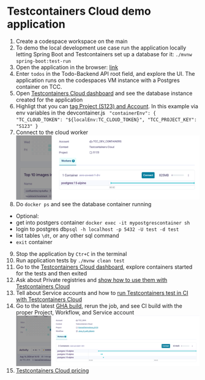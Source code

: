 # Testcontainers Cloud demo application

1. Create a codespace workspace on the main 
2. To demo the local development use case run the application locally letting Spring Boot and Testcontainers set up a database for it: `./mvnw spring-boot:test-run`
3. Open the application in the browser: [link](http://localhost:8080/?http://localhost:8080/todos)
4. Enter `todos` in the Todo-Backend API root field, and explore the UI. The application runs on the codespaces VM instance with a Postgres container on TCC.
5. Open [Testcontainers Cloud dashboard](https://app.testcontainers.cloud/dashboard) and see the database instance created for the application
6. Highligt that you can [tag Project (S123) and Account](https://testcontainers.com/cloud/docs/#tag-test-sessions-by-project). In this example via env variables in the devcontainer.js 
` "containerEnv": {
    "TC_CLOUD_TOKEN": "${localEnv:TC_CLOUD_TOKEN}",
    "TCC_PROJECT_KEY": "S123"
  }` 
7. Connect to the cloud worker ![img.png](img.png)
8. Do `docker ps` and see the database container running
* Optional: 
* get into postgers container `docker exec -it mypostgrescontainer sh` 
* login to postgres db`psql -h localhost -p 5432 -U test -d test`
* list tables `\dt`, or any other sql command
* `exit` container
9. Stop the application by `Ctr+C` in the terminal
10. Run application tests by `./mvnw clean test`
11. Go to the [Testcontainers Cloud dashboard](https://app.testcontainers.cloud/dashboard), explore containers started for the tests and then exited
12. Ask about Private registries and [show how to use them with Testcontainers Cloud](https://app.testcontainers.cloud/dashboard/settings)
13. Tell about Service accounts and how to [run Testcontainers test in CI with Testcontainers Cloud](https://www.testcontainers.cloud/ci)
14. Go to the latest [GHA build](https://github.com/GannaChernyshova/S123/actions), rerun the job, and see CI build with the proper Project, Workflow, and Service account ![img_1.png](img_1.png)
15. [Testcontainers Cloud pricing](https://www.testcontainers.cloud/pricing)


